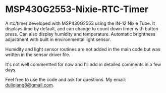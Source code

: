 # MSP430G2553-Nixie-RTC-Timer
A rtc/timer developed with MSP430G2553 using the IN-12 Nixie Tube. It displays time by default, and can change to count down timer with button press. Can also display humidity and temperature. Automatic brightness adjustment with built in environmental light sensor.

Humidity and light sensor routines are not added in the main code but was written in the sensor driver file.

It's not well commentted for now and I'll add in detailed comments in a few days.

Feel free to use the code and ask for questions. My email: duliqiang8@gmail.com.
